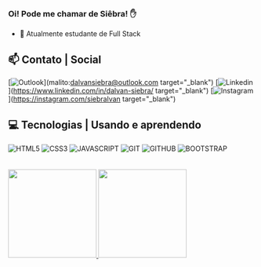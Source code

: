 ### Oi! Pode me chamar de Siêbra! ✋

- 🌱 Atualmente estudante de Full Stack

## 📫 Contato | Social

[![Outlook](https://img.shields.io/badge/Microsoft_Outlook-0078D4?style=for-the-badge&logo=microsoft-outlook&logoColor=white)](malito:dalvansiebra@outlook.com target="_blank")
[![Linkedin](https://img.shields.io/badge/LinkedIn-0077B5?style=for-the-badge&logo=linkedin&logoColor=white)](https://www.linkedin.com/in/dalvan-siebra/ target="_blank")
[![Instagram](https://img.shields.io/badge/Instagram-E4405F?style=for-the-badge&logo=instagram&logoColor=white)](https://instagram.com/siebralvan target="_blank")

## 💻 Tecnologias | Usando e aprendendo
<div style="display: inline_block">
    <img align="center" alt="HTML5" src="https://img.shields.io/badge/HTML5-E34F26?style=for-the-badge&logo=html5&logoColor=white" />
    <img align="center" alt="CSS3" src="https://img.shields.io/badge/CSS3-1572B6?style=for-the-badge&logo=css3&logoColor=white" />
    <img align="center" alt="JAVASCRIPT" src="https://img.shields.io/badge/JavaScript-F7DF1E?style=for-the-badge&logo=javascript&logoColor=black" />
    <img align="center" alt="GIT" src="https://img.shields.io/badge/GIT-E44C30?style=for-the-badge&logo=git&logoColor=white" />
    <img align="center" alt="GITHUB" src="https://img.shields.io/badge/GitHub-100000?style=for-the-badge&logo=github&logoColor=white" />
    <img align="center" alt="BOOTSTRAP" src="https://img.shields.io/badge/Bootstrap-563D7C?style=for-the-badge&logo=bootstrap&logoColor=white" />
</div>

<br/>
<br/>

<div>
    <a href="https://github.com/dalvansiebra">
    <img height="180em" src="https://github-readme-stats.vercel.app/api?username=dalvansiebra&show_icons=true&theme=dracula">
    <img height="180em" src="https://github-readme-stats.vercel.app/api/top-langs/?username=dalvansiebra&layout=compact&theme=dracula">
</div>

<br/>

<!--
![Snake animation](https://github.com/dalvansiebra/dalvansiebra/blob/output/github-contribution-grid-snake.svg)
-->
